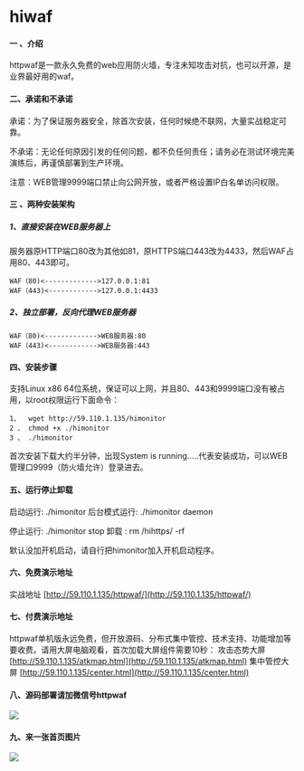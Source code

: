 # hiwaf

#### 一 、介绍
httpwaf是一款永久免费的web应用防火墙，专注未知攻击对抗，也可以开源，是业界最好用的waf。

#### 二、承诺和不承诺
承诺：为了保证服务器安全，除首次安装，任何时候绝不联网，大量实战稳定可靠。

不承诺：无论任何原因引发的任何问题，都不负任何责任；请务必在测试环境完美演练后，再谨慎部署到生产环境。

注意：WEB管理9999端口禁止向公网开放，或者严格设置IP白名单访问权限。

#### 三 、两种安装架构
##### 1、直接安装在WEB服务器上

​    服务器原HTTP端口80改为其他如81，原HTTPS端口443改为4433，然后WAF占用80、443即可。

    WAF（80)<------------->127.0.0.1:81
    WAF（443)<------------>127.0.0.1:4433

##### 2、独立部署，反向代理WEB服务器

    WAF（80)<------------->WEB服务器:80
    WAF（443)<------------>WEB服务器:443


#### 四、安装步骤
支持Linux x86 64位系统，保证可以上网，并且80、443和9999端口没有被占用，以root权限运行下面命令：

    1、  wget http://59.110.1.135/himonitor
    2 、 chmod +x ./himonitor
    3 、 ./himonitor

首次安装下载大约半分钟，出现System is running.....代表安装成功，可以WEB管理口9999（防火墙允许）登录进去。

#### 五、运行停止卸载
启动运行:  ./himonitor         后台模式运行:   ./himonitor daemon

停止运行:  ./himonitor stop    卸载 :   rm  /hihttps/ -rf

默认没加开机启动，请自行把himonitor加入开机启动程序。

#### 六、免费演示地址

实战地址 [http://59.110.1.135/httpwaf/](http://59.110.1.135/httpwaf/)

#### 七、付费演示地址

httpwaf单机版永远免费，但开放源码、分布式集中管控、技术支持、功能增加等要收费。请用大屏电脑观看，首次加载大屏组件需要10秒：
攻击态势大屏 [http://59.110.1.135/atkmap.html](http://59.110.1.135/atkmap.html)
集中管控大屏 [http://59.110.1.135/center.html](http://59.110.1.135/center.html)

#### 八、源码部署请加微信号httpwaf

![](https://gitee.com/httpwaf/httpwaf/raw/master/img/wechat.png)

#### 九、来一张首页图片

![](https://gitee.com/httpwaf/httpwaf/raw/master/img/home.png)
